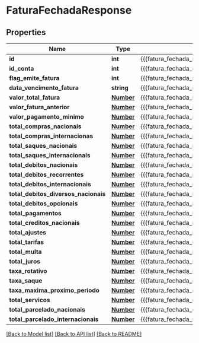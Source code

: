 # FaturaFechadaResponse

## Properties
Name | Type | Description | Notes
------------ | ------------- | ------------- | -------------
**id** | **int** | {{{fatura_fechada_response_id_value}}} | [optional] 
**id_conta** | **int** | {{{fatura_fechada_response_id_conta_value}}} | [optional] 
**flag_emite_fatura** | **int** | {{{fatura_fechada_response_flag_emite_fatura_value}}} | [optional] 
**data_vencimento_fatura** | **string** | {{{fatura_fechada_response_data_vencimento_fatura_value}}} | [optional] 
**valor_total_fatura** | [**Number**](Number.md) | {{{fatura_fechada_response_valor_total_fatura_value}}} | [optional] 
**valor_fatura_anterior** | [**Number**](Number.md) | {{{fatura_fechada_response_valor_fatura_anterior_value}}} | [optional] 
**valor_pagamento_minimo** | [**Number**](Number.md) | {{{fatura_fechada_response_valor_pagamento_minimo_value}}} | [optional] 
**total_compras_nacionais** | [**Number**](Number.md) | {{{fatura_fechada_response_total_compras_nacionais_value}}} | [optional] 
**total_compras_internacionas** | [**Number**](Number.md) | {{{fatura_fechada_response_total_compras_internacionas_value}}} | [optional] 
**total_saques_nacionais** | [**Number**](Number.md) | {{{fatura_fechada_response_total_saques_nacionais_value}}} | [optional] 
**total_saques_internacionais** | [**Number**](Number.md) | {{{fatura_fechada_response_total_saques_internacionais_value}}} | [optional] 
**total_debitos_nacionais** | [**Number**](Number.md) | {{{fatura_fechada_response_total_debitos_nacionais_value}}} | [optional] 
**total_debitos_recorrentes** | [**Number**](Number.md) | {{{fatura_fechada_response_total_debitos_recorrentes_value}}} | [optional] 
**total_debitos_internacionais** | [**Number**](Number.md) | {{{fatura_fechada_response_total_debitos_internacionais_value}}} | [optional] 
**total_debitos_diversos_nacionais** | [**Number**](Number.md) | {{{fatura_fechada_response_total_debitos_diversos_nacionais_value}}} | [optional] 
**total_debitos_opcionais** | [**Number**](Number.md) | {{{fatura_fechada_response_total_debitos_opcionais_value}}} | [optional] 
**total_pagamentos** | [**Number**](Number.md) | {{{fatura_fechada_response_total_pagamentos_value}}} | [optional] 
**total_creditos_nacionais** | [**Number**](Number.md) | {{{fatura_fechada_response_total_creditos_nacionais_value}}} | [optional] 
**total_ajustes** | [**Number**](Number.md) | {{{fatura_fechada_response_total_ajustes_value}}} | [optional] 
**total_tarifas** | [**Number**](Number.md) | {{{fatura_fechada_response_total_tarifas_value}}} | [optional] 
**total_multa** | [**Number**](Number.md) | {{{fatura_fechada_response_total_multa_value}}} | [optional] 
**total_juros** | [**Number**](Number.md) | {{{fatura_fechada_response_total_juros_value}}} | [optional] 
**taxa_rotativo** | [**Number**](Number.md) | {{{fatura_fechada_response_taxa_rotativo_value}}} | [optional] 
**taxa_saque** | [**Number**](Number.md) | {{{fatura_fechada_response_taxa_saque_value}}} | [optional] 
**taxa_maxima_proximo_periodo** | [**Number**](Number.md) | {{{fatura_fechada_response_taxa_maxima_proximo_periodo_value}}} | [optional] 
**total_servicos** | [**Number**](Number.md) | {{{fatura_fechada_response_total_servicos_value}}} | 
**total_parcelado_nacionais** | [**Number**](Number.md) | {{{fatura_fechada_response_total_parcelado_nacionais_value}}} | 
**total_parcelado_internacionais** | [**Number**](Number.md) | {{{fatura_fechada_response_total_parcelado_internacionais_value}}} | 

[[Back to Model list]](../README.md#documentation-for-models) [[Back to API list]](../README.md#documentation-for-api-endpoints) [[Back to README]](../README.md)


